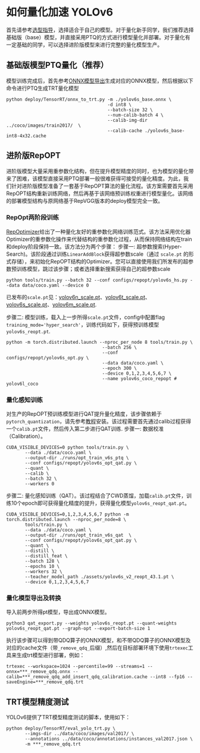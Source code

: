 # 如何量化加速 YOLOv6
首先请参考[选型指导]()，选择适合于自己的模型。对于量化新手同学，我们推荐选择基础版（base）模型，并直接采用PTQ的方式进行模型量化并部署。对于量化有一定基础的同学，可以选择进阶版模型来进行完整的量化模型生产。
## 基础版模型PTQ量化（推荐）
模型训练完成后，首先参考[ONNX模型导出](moderator-automl-yolov6-doc/source/选型指导.md)生成对应的ONNX模型，然后根据以下命令进行PTQ生成TRT量化模型
```
python deploy/TensorRT/onnx_to_trt.py -m ./yolov6s_base.onnx \
                                      -d int8 \
                                      --batch-size 32 \
                                      --num-calib-batch 4 \
                                      --calib-img-dir ../coco/images/train2017/  \
                                      --calib-cache ./yolov6s_base-int8-4x32.cache
```

## 进阶版RepOPT
进阶版模型大量采用重参数化结构，但在提升模型精度的同时，也为模型的量化带来了困难，该模型直接采用PTQ部署一般很难获得可接受的量化精度。为此，我们针对进阶版模型准备了一套基于RepOPT算法的量化流程。该方案需要首先采用RepOPT结构重新训练网络，然后再基于该网络预训练权重进行模型量化。该网络的部署模型结构与原网络基于RepVGG版本的deploy模型完全一致。
### RepOpt两阶段训练
[RepOptimizer](https://arxiv.org/pdf/2205.15242.pdf)给出了一种量化友好的重参数化网络训练范式。该方法采用优化器Optimizer的重参数化操作来代替结构的重参数化过程，从而保持网络结构在train和deploy阶段保持一致。该方法分为两个步骤：
步骤一: 超参数搜索(Hyper-Search)。该阶段通过训练`LinearAddBlock`获得超参数scale（通过 `scale.pt` 的形式存储），来初始化RepOPT结构的Optimizer。您可以直接使用我们所发布的超参数预训练模型，跳过该步骤；或者选择重新搜索获得自己的超参数scale
```
python tools/train.py --batch 32 --conf configs/repopt/yolov6s_hs.py --data data/coco.yaml --device 0
```
已发布的`scale.pt`见：[yolov6n_scale.pt](https://github.com/meituan/YOLOv6/releases/download/0.2.0/yolov6n_v2_scale.pt)、[yolov6t_scale.pt](https://github.com/meituan/YOLOv6/releases/download/0.2.0/yolov6t_v2_scale.pt)、[yolov6s_scale.pt](https://github.com/meituan/YOLOv6/releases/download/0.2.0/yolov6s_v2_scale.pt)、[yolov6m_scale.pt](https://github.com/meituan/YOLOv6/releases/download/0.2.0/yolov6m_v2_scale.pt).

步骤二: 模型训练，载入上一步所得`scale.pt`文件，config中配置flag `training_mode='hyper_search'`，训练代码如下，获得预训练模型`yolov6s_reopt.pt`.
```
python -m torch.distributed.launch --nproc_per_node 8 tools/train.py \
									--batch 256 \
									--conf configs/repopt/yolov6s_opt.py \
									--data data/coco.yaml \
									--epoch 300 \
									--device 0,1,2,3,4,5,6,7 \
									--name yolov6s_coco_repopt # yolov6l_coco
```
### 量化感知训练
对生产的RepOPT预训练模型进行QAT提升量化精度，该步骤依赖于`pytorch_quantization`，请先参考[教程](https://github.com/xingyueye/YOLOv6/blob/main/tools/qat/README.md#pre-requirements)安装。该过程需要首先通过calib过程获得一个`calib.pt`文件，然后传入第二步进行QAT训练.
步骤一: 数据校准（Calibration）。
```
CUDA_VISIBLE_DEVICES=0 python tools/train.py \
       --data ./data/coco.yaml \
       --output-dir ./runs/opt_train_v6s_ptq \
       --conf configs/repopt/yolov6s_opt_qat.py \
       --quant \
       --calib \
       --batch 32 \
       --workers 0
```
步骤二: 量化感知训练（QAT）。该过程结合了CWD蒸馏，加载`calib.pt`文件，训练10个epoch即可获得量化精度的提升，获得量化模型`yolov6s_reopt_qat.pt`。
```
CUDA_VISIBLE_DEVICES=0,1,2,3,4,5,6,7 python -m torch.distributed.launch --nproc_per_node=8 \
       tools/train.py \
       --data ./data/coco.yaml \
       --output-dir ./runs/opt_train_v6s_qat  \
       --conf configs/repopt/yolov6s_opt_qat.py \
       --quant \
       --distill \
       --distill_feat \
       --batch 128 \
       --epochs 10 \
       --workers 32 \
       --teacher_model_path ./assets/yolov6s_v2_reopt_43.1.pt \
       --device 0,1,2,3,4,5,6,7
```
### 量化模型导出及转换
导入前两步所得pt模型，导出成ONNX模型。
```
python3 qat_export.py --weights yolov6s_reopt.pt --quant-weights yolov6s_reopt_qat.pt --graph-opt --export-batch-size 1
```
执行该步骤可以得到带QDQ算子的ONNX模型，和不带QDQ算子的ONNX模型及对应的cache文件（带`_remove_qdq_`后缀）,然后在目标部署环境下使用`trtexec`工具来生成trt模型进行部署，例如：
```
trtexec --workspace=1024 --percentile=99 --streams=1 --onnx=***_remove_qdq.onnx --calib=***_remove_qdq_add_insert_qdq_calibration.cache --int8 --fp16 --saveEngine=***_remove_qdq.trt
```
## TRT模型精度测试
YOLOv6提供了TRT模型精度测试的脚本，使用如下：
```
python deploy/TensorRT/eval_yolo_trt.py \
       --imgs-dir ../data/coco/images/val2017/ \
       --annotations ../data/coco/annotations/instances_val2017.json \
       -m ***_remove_qdq.trt
```